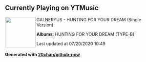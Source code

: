 ## Currently Playing on YTMusic

[<img align="left" width="100" src="https://lh3.googleusercontent.com/lh8TxMh_ryyPOSInRhIGVlL3BddHMU1BWClPiuNcKhstMXC99wbGyUBcG8Tzm81M8uKVpPGIsmV63Bkr">](https://music.youtube.com/channel/UCAppgBOv04CnMBZlWf-nRiA)

GALNERYUS - HUNTING FOR YOUR DREAM (Single Version)

**Albums**: HUNTING FOR YOUR DREAM (TYPE-B)

Last updated at 07/20/2020 10:49

#### Generated with [20chan/github-now](https://github.com/20chan/github-now)


<!--
**20chan/20chan** is a ✨ _special_ ✨ repository because its `README.md` (this file) appears on your GitHub profile.

Here are some ideas to get you started:

- 🔭 I’m currently working on ...
- 🌱 I’m currently learning ...
- 👯 I’m looking to collaborate on ...
- 🤔 I’m looking for help with ...
- 💬 Ask me about ...
- 📫 How to reach me: ...
- 😄 Pronouns: ...
- ⚡ Fun fact: ...
-->
